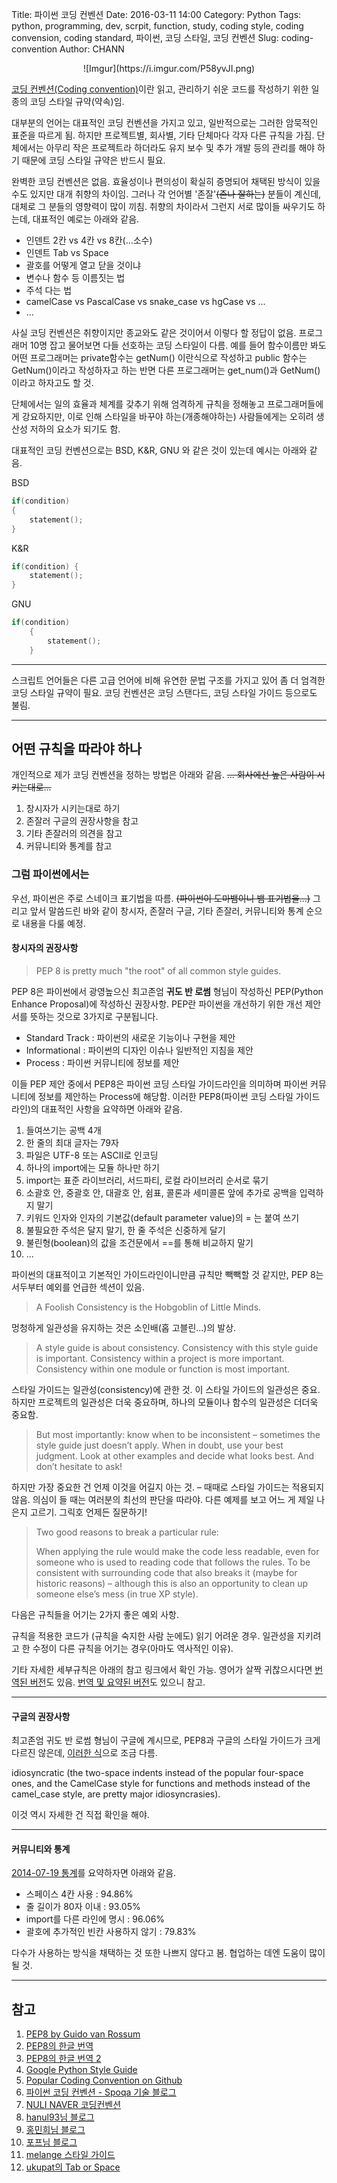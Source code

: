 Title: 파이썬 코딩 컨벤션
Date: 2016-03-11 14:00
Category: Python
Tags: python, programming, dev, scrpit, function, study, coding style, coding convension, coding standard, 파이썬, 코딩 스타일, 코딩 컨벤션
Slug: coding-convention
Author: CHANN
<!--Summary: -->

<center>![Imgur](https://i.imgur.com/P58yvJI.png)</center>

[코딩 컨벤션(Coding convention)](https://en.wikipedia.org/wiki/Coding_conventions)이란 읽고, 관리하기 쉬운 코드를 작성하기 위한 일종의 코딩 스타일 규약(약속)임.

 대부분의 언어는 대표적인 코딩 컨벤션을 가지고 있고, 일반적으로는 그러한 암묵적인 표준을 따르게 됨. 하지만 프로젝트별, 회사별, 기타 단체마다 각자 다른 규칙을 가짐. 단체에서는 아무리 작은 프로젝트라 하더라도 유지 보수 및 추가 개발 등의 관리를 해야 하기 때문에 코딩 스타일 규약은 반드시 필요.

완벽한 코딩 컨벤션은 없음. 효율성이나 편의성이 확실히 증명되어 채택된 방식이 있을 수도 있지만 대개 취향의 차이임. 그러나 각 언어별 '존잘'~~(존나 잘하는)~~ 분들이 계신데, 대체로 그 분들의 영향력이 많이 끼침. 취향의 차이라서 그런지 서로 많이들 싸우기도 하는데, 대표적인 예로는 아래와 같음.

* 인덴트 2칸 vs 4칸 vs 8칸(...소수)
* 인덴트 Tab vs Space
* 괄호를 어떻게 열고 닫을 것이냐
* 변수나 함수 등 이름짓는 법
* 주석 다는 법
* camelCase vs PascalCase vs snake_case vs hgCase vs ...
* ...

사실 코딩 컨벤션은 취향이지만 종교와도 같은 것이어서 이렇다 할 정답이 없음. 프로그래머 10명 잡고 물어보면 다들 선호하는 코딩 스타일이 다름. 예를 들어 함수이름만 봐도 어떤 프로그래머는 private함수는 getNum() 이란식으로 작성하고 public 함수는 GetNum()이라고 작성하자고 하는 반면 다른 프로그래머는 get_num()과 GetNum()이라고 하자고도 할 것.

단체에서는 일의 효율과 체계를 갖추기 위해 엄격하게 규칙을 정해놓고 프로그래머들에게 강요하지만, 이로 인해 스타일을 바꾸야 하는(개종해야하는) 사람들에게는 오히려 생산성 저하의 요소가 되기도 함.

대표적인 코딩 컨벤션으로는 BSD, K&R, GNU 와 같은 것이 있는데 예시는 아래와 같음.

BSD
```c
if(condition)
{
    statement();
}

```

K&R
```c
if(condition) {
    statement();
}
```

GNU
```c
if(condition)
    {
        statement();
    }
```

------

스크립트 언어들은 다른 고급 언어에 비해 유연한 문법 구조를 가지고 있어 좀 더 엄격한 코딩 스타일 규약이 필요. 코딩 컨벤션은 코딩 스탠다드, 코딩 스타일 가이드 등으로도 불림.

------

## 어떤 규칙을 따라야 하나
개인적으로 제가 코딩 컨벤션을 정하는 방법은 아래와 같음.
~~... 회사에선 높은 사람이 시키는대로...~~

1. 창시자가 시키는대로 하기
1. 존잘러 구글의 권장사항을 참고
1. 기타 존잘러의 의견을 참고
1. 커뮤니티와 통계를 참고

### 그럼 파이썬에서는
우선, 파이썬은 주로 스네이크 표기법을 따름. ~~(파이썬이 도마뱀이니 뱀 표기법을...)~~ 그리고 앞서 말씀드린 바와 같이 창시자, 존잘러 구글, 기타 존잘러, 커뮤니티와 통계 순으로 내용을 다룰 예정.

#### 창시자의 권장사항
> PEP 8 is pretty much "the root" of all common style guides.

PEP 8은 파이썬에서 광영높으신 최고존엄 **귀도 반 로썸** 형님이 작성하신 PEP(Python Enhance Proposal)에 작성하신 권장사항. PEP란 파이썬을 개선하기 위한 개선 제안서를 뜻하는 것으로 3가지로 구분됩니다.

* Standard Track : 파이썬의 새로운 기능이나 구현을 제안
* Informational : 파이썬의 디자인 이슈나 일반적인 지침을 제안
* Process : 파이썬 커뮤니티에 정보를 제안

이들 PEP 제안 중에서 PEP8은 파이썬 코딩 스타일 가이드라인을 의미하며 파이썬 커뮤니티에 정보를 제안하는 Process에 해당함. 이러한 PEP8(파이썬 코딩 스타일 가이드라인)의 대표적인 사항을 요약하면 아래와 같음.

1. 들여쓰기는 공백 4개
1. 한 줄의 최대 글자는 79자
1. 파일은 UTF-8 또는 ASCII로 인코딩
1. 하나의 import에는 모듈 하나만 하기
1. import는 표준 라이브러리, 서드파티, 로컬 라이브러리 순서로 묶기
1. 소괄호 안, 중괄호 안, 대괄호 안, 쉼표, 콜론과 세미콜론 앞에 추가로 공백을 입력하지 말기
1. 키워드 인자와 인자의 기본값(default parameter value)의 = 는 붙여 쓰기
1. 불필요한 주석은 달지 말기, 한 줄 주석은 신중하게 달기
1. 불린형(boolean)의 값을 조건문에서 ==를 통해 비교하지 말기
1. ...

파이썬의 대표적이고 기본적인 가이드라인이니만큼 규칙만 빽빽할 것 같지만, PEP 8는 서두부터 예외를 언급한 섹션이 있음.

> A Foolish Consistency is the Hobgoblin of Little Minds. 

멍청하게 일관성을 유지하는 것은 소인배(홉 고블린...)의 발상.

> A style guide is about consistency. Consistency with this style guide is important. Consistency within a project is more important. Consistency within one module or function is most important.

스타일 가이드는 일관성(consistency)에 관한 것. 이 스타일 가이드의 일관성은 중요. 하지만 프로젝트의 일관성은 더욱 중요하며, 하나의 모듈이나 함수의 일관성은 더더욱 중요함.

> But most importantly: know when to be inconsistent – sometimes the style guide just doesn’t apply. When in doubt, use your best judgment. Look at other examples and decide what looks best. And don’t hesitate to ask!

하지만 가장 중요한 건 언제 이것을 어길지 아는 것. – 때때로 스타일 가이드는 적용되지 않음. 의심이 들 때는 여러분의 최선의 판단을 따라야. 다른 예제를 보고 어느 게 제일 나은지 고르기. 그릭호 언제든 질문하기!

> Two good reasons to break a particular rule:
> 
> When applying the rule would make the code less readable, even for someone who is used to reading code that follows the rules.
To be consistent with surrounding code that also breaks it (maybe for historic reasons) – although this is also an opportunity to clean up someone else’s mess (in true XP style).

다음은 규칙들을 어기는 2가지 좋은 예외 사항.

규칙을 적용한 코드가 (규칙을 숙지한 사람 눈에도) 읽기 어려운 경우.
일관성을 지키려고 한 수정이 다른 규칙을 어기는 경우(아마도 역사적인 이유).

기타 자세한 세부규칙은 아래의 참고 링크에서 확인 가능. 영어가 살짝 귀찮으시다면 [번역된 버전](http://kenial.tistory.com/902)도 있음. [번역 및 요약된 버전](http://spoqa.github.io/2012/08/03/about-python-coding-convention.html)도 있으니 참고.

------

#### 구글의 권장사항
최고존엄 귀도 반 로썸 형님이 구글에 계시므로, PEP8과 구글의 스타일 가이드가 크게 다르진 않은데, [이러한 식](https://github.com/google/yapf/blob/master/yapf/yapflib/style.py#L119)으로 조금 다름. 

idiosyncratic (the two-space indents instead of the popular four-space ones, and the CamelCase style for functions and methods instead of the camel_case style, are pretty major idiosyncrasies).


이것 역시 자세한 건 직접 확인을 해야.

------

#### 커뮤니티와 통계
[2014-07-19 통계](http://sideeffect.kr/popularconvention#python)를 요약하자면 아래와 같음.

* 스페이스 4칸 사용 : 94.86%
* 줄 길이가 80자 이내 : 93.05%
* import를 다른 라인에 명시 : 96.06%
* 괄호에 추가적인 빈칸 사용하지 않기 : 79.83%

다수가 사용하는 방식을 채택하는 것 또한 나쁘지 않다고 봄. 협업하는 데엔 도움이 많이 될 것.

------

## 참고
1. [PEP8 by Guido van Rossum](http://legacy.python.org/dev/peps/pep-0008/)
1. [PEP8의 한글 번역](http://kenial.tistory.com/902)
1. [PEP8의 한글 번역 2](http://coreapython.hosting.paran.com/etc/CS%2011%20Python%20track%20coding%20style%20guide.htm)
1. [Google Python Style Guide](https://google.github.io/styleguide/pyguide.html)
1. [Popular Coding Convention on Github](http://sideeffect.kr/popularconvention#python)
1. [파이썬 코딩 컨벤션 - Spoqa 기술 블로그](http://spoqa.github.io/2012/08/03/about-python-coding-convention.html)
1. [NULI NAVER 코딩컨벤션](http://nuli.navercorp.com/sharing/fe/coding)
1. [hanul93님 블로그](http://www.hanul93.com/kicomav-pep8/)
1. [홍민희님 블로그](http://blog.dahlia.kr/post/18035893350)
1. [포프님 블로그](http://www.gamedevforever.com/116)
1. [melange 스타일 가이드](https://code.google.com/p/soc/wiki/PythonStyleGuide)
1. [ukupat의 Tab or Space](https://ukupat.github.io/tabs-or-spaces/)
